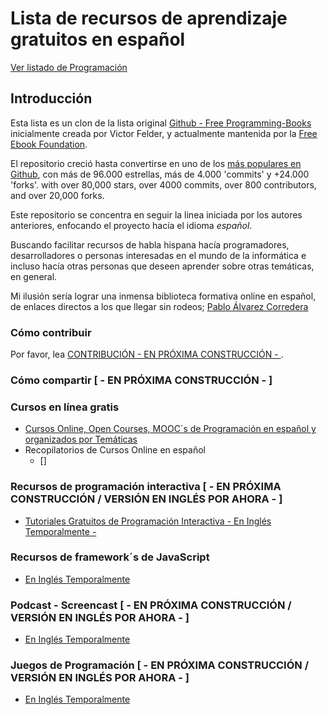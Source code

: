 # Lista de recursos de aprendizaje gratuitos en español

[Ver listado de Programación](/libros-programacion-gratis.md)

## Introducción
Esta lista es un clon de la lista original [Github - Free Programming-Books](https://github.com/EbookFoundation/free-programming-books) inicialmente creada por Victor Felder, y actualmente mantenida por la  [Free Ebook Foundation](https://ebookfoundation.org). 

El repositorio creció hasta convertirse en uno de los [más populares en Github](https://octoverse.github.com/), con más de 96.000 estrellas, más de 4.000 'commits' y +24.000 'forks'.
with over 80,000 stars, over 4000 commits, over 800 contributors, and over 20,000 forks.

Este repositorio se concentra en seguir la linea iniciada por los autores anteriores, enfocando el proyecto hacía el idioma *español*.

Buscando facilitar recursos de habla hispana hacía programadores, desarrolladores o personas interesadas en el mundo de la informática e incluso hacía otras personas que deseen aprender sobre otras temáticas, en general. 
 
Mi ilusión sería lograr una inmensa biblioteca formativa online en español, de enlaces directos a los que llegar sin rodeos; [Pablo Álvarez Corredera](http://www.pabloalvarezcorredera.com)

### Cómo contribuir

Por favor, lea [CONTRIBUCIÓN - EN PRÓXIMA CONSTRUCCIÓN - ](/contribucion.md).

### Cómo compartir [ - EN PRÓXIMA CONSTRUCCIÓN - ]


### Cursos en línea gratis
+ [Cursos Online, Open Courses, MOOC´s de Programación en español y organizados por Temáticas](/cursos-programacion-gratis.md)
+ Recopilatorios de Cursos Online en español
  * []


### Recursos de programación interactiva [ - EN PRÓXIMA CONSTRUCCIÓN / VERSIÓN EN INGLÉS POR AHORA - ]
+ [Tutoriales Gratuitos de Programación Interactiva - En Inglés Temporalmente -](/free-programming-interactive-tutorials-en.md)


### Recursos de framework´s  de JavaScript
+ [En Inglés Temporalmente](https://github.com/EbookFoundation/free-programming-books/blob/master/javascript-frameworks-resources.md)


### Podcast - Screencast [ - EN PRÓXIMA CONSTRUCCIÓN / VERSIÓN EN INGLÉS POR AHORA - ]
+ [En Inglés Temporalmente](https://github.com/EbookFoundation/free-programming-books/blob/master/free-podcasts-screencasts-cs.md)


### Juegos de Programación [ - EN PRÓXIMA CONSTRUCCIÓN / VERSIÓN EN INGLÉS POR AHORA - ]
+ [En Inglés Temporalmente](https://github.com/EbookFoundation/free-programming-books/blob/master/free-programming-playgrounds.md)
